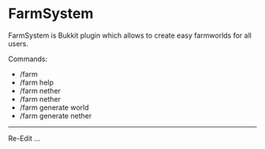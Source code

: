 # FarmSystem
FarmSystem is Bukkit plugin which allows to create easy farmworlds for all users.

Commands:
- /farm
- /farm help
- /farm nether
- /farm nether
- /farm generate world
- /farm generate nether

---

Re-Edit ...

